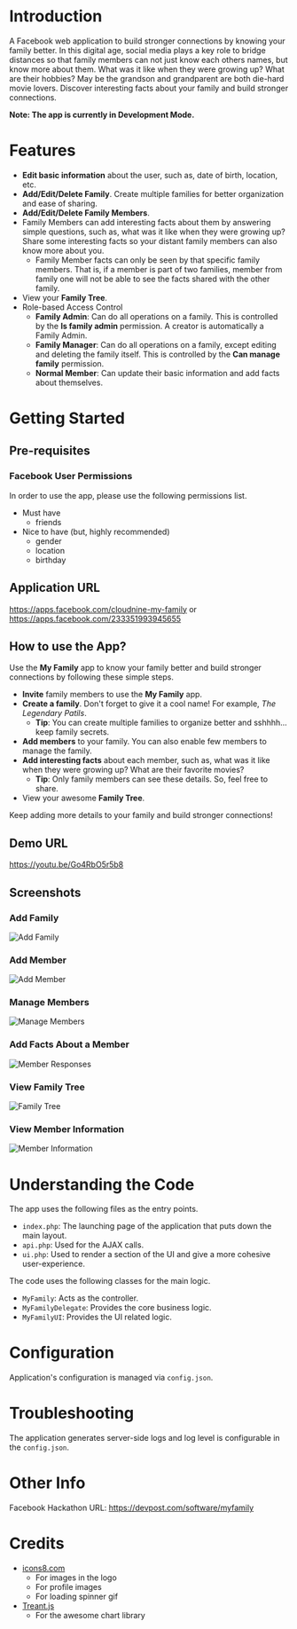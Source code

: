 # Introduction

A Facebook web application to build stronger connections by knowing your family better. In this digital age, social media plays a key role to bridge distances so that family members can not just know each others names, but know more about them. What was it like when they were growing up? What are their hobbies? May be the grandson and grandparent are both die-hard movie lovers. Discover interesting facts about your family and build stronger connections.

**Note: The app is currently in Development Mode.**

# Features

- **Edit basic information** about the user, such as, date of birth, location, etc.
- **Add/Edit/Delete Family**. Create multiple families for better organization and ease of sharing.
- **Add/Edit/Delete Family Members**.
- Family Members can add interesting facts about them by answering simple questions, such as, what was it like when they were growing up? Share some interesting facts so your distant family members can also know more about you.
  - Family Member facts can only be seen by that specific family members. That is, if a member is part of two families, member from family one will not be able to see the facts shared with the other family. 
- View your **Family Tree**.
- Role-based Access Control
  - **Family Admin**: Can do all operations on a family. This is controlled by the **Is family admin** permission. A creator is automatically a Family Admin.
  - **Family Manager**: Can do all operations on a family, except editing and deleting the family itself. This is controlled by the **Can manage family** permission.
  - **Normal Member**: Can update their basic information and add facts about themselves.

# Getting Started

## Pre-requisites

### Facebook User Permissions
In order to use the app, please use the following permissions list.
- Must have
  - friends
- Nice to have (but, highly recommended)
  - gender
  - location
  - birthday 

## Application URL
https://apps.facebook.com/cloudnine-my-family
or
https://apps.facebook.com/233351993945655

## How to use the App?
Use the **My Family** app to know your family better and build stronger connections by following these simple steps.
- **Invite** family members to use the **My Family** app.
- **Create a family**. Don't forget to give it a cool name! For example, *The Legendary Patils*.
  - __Tip__: You can create multiple families to organize better and sshhhh... keep family secrets.
- **Add members** to your family. You can also enable few members to manage the family.
- **Add interesting facts** about each member, such as, what was it like when they were growing up? What are their favorite movies?
  - __Tip__: Only family members can see these details. So, feel free to share.
- View your awesome **Family Tree**.

Keep adding more details to your family and build stronger connections!

## Demo URL
https://youtu.be/Go4RbO5r5b8

## Screenshots

### Add Family

![Add Family](/images/screenshots/Add_Family.png?raw=true "Add Family")

### Add Member

![Add Member](/images/screenshots/Add_Member.png?raw=true "Add Member")

### Manage Members

![Manage Members](/images/screenshots/Manage_Members.png?raw=true "Manage Members")

### Add Facts About a Member

![Member Responses](/images/screenshots/Member_Responses.png?raw=true "Member Responses")

### View Family Tree

![Family Tree](/images/screenshots/User_Family_Tree.png?raw=true "Family Tree")

### View Member Information

![Member Information](/images/screenshots/Member_Info.png?raw=true "Member Information")

# Understanding the Code

The app uses the following files as the entry points.
- `index.php`: The launching page of the application that puts down the main layout.
- `api.php`: Used for the AJAX calls.
- `ui.php`: Used to render a section of the UI and give a more cohesive user-experience.

The code uses the following classes for the main logic.
- `MyFamily`: Acts as the controller.
- `MyFamilyDelegate`: Provides the core business logic.
- `MyFamilyUI`: Provides the UI related logic.

# Configuration

Application's configuration is managed via `config.json`.

# Troubleshooting

The application generates server-side logs and log level is configurable in the `config.json`.

# Other Info
Facebook Hackathon URL: https://devpost.com/software/myfamily

# Credits

- [icons8.com](https://icons8.com)
  - For images in the logo
  - For profile images
  - For loading spinner gif
- [Treant.js](http://fperucic.github.io/treant-js)
  - For the awesome chart library
